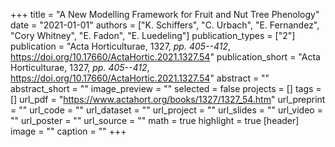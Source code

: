 +++
title = "A New Modelling Framework for Fruit and Nut Tree Phenology"
date = "2021-01-01"
authors = ["K. Schiffers", "C. Urbach", "E. Fernandez", "Cory Whitney", "E. Fadon", "E. Luedeling"]
publication_types = ["2"]
publication = "Acta Horticulturae, 1327, _pp. 405--412_, https://doi.org/10.17660/ActaHortic.2021.1327.54"
publication_short = "Acta Horticulturae, 1327, _pp. 405--412_, https://doi.org/10.17660/ActaHortic.2021.1327.54"
abstract = ""
abstract_short = ""
image_preview = ""
selected = false
projects = []
tags = []
url_pdf = "https://www.actahort.org/books/1327/1327_54.htm"
url_preprint = ""
url_code = ""
url_dataset = ""
url_project = ""
url_slides = ""
url_video = ""
url_poster = ""
url_source = ""
math = true
highlight = true
[header]
image = ""
caption = ""
+++
